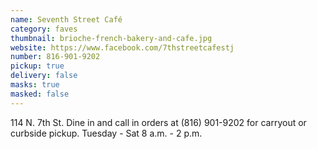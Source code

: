 ```yaml
---
name: Seventh Street Café
category: faves
thumbnail: brioche-french-bakery-and-cafe.jpg
website: https://www.facebook.com/7thstreetcafestj
number: 816-901-9202
pickup: true
delivery: false
masks: true
masked: false
---
```

114 N. 7th St. Dine in and call in orders at (816) 901-9202 for carryout or curbside pickup. Tuesday - Sat 8 a.m. - 2 p.m.